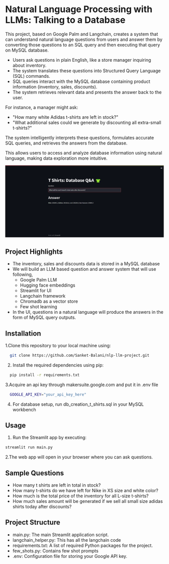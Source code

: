 
# Natural Language Processing with LLMs: Talking to a Database  

This project, based on Google Palm and Langchain, creates a system that can understand natural language questions from users and answer them by converting those questions to an SQL query and then executing that query on MySQL database.

- Users ask questions in plain English, like a store manager inquiring about inventory.
- The system translates these questions into Structured Query Language (SQL) commands.
- SQL queries interact with the MySQL database containing product information (inventory, sales, discounts).
- The system retrieves relevant data and presents the answer back to the user.

For instance, a manager might ask:
- "How many white Adidas t-shirts are left in stock?"
- "What additional sales could we generate by discounting all extra-small t-shirts?"

The system intelligently interprets these questions, formulates accurate SQL queries, and retrieves the answers from the database.

This allows users to access and analyze database information using natural language, making data exploration more intuitive.

![](llm_output.png)

## Project Highlights
 
- The inventory, sales and discounts data is stored in a MySQL database
- We will build an LLM based question and answer system that will use following,
  - Google Palm LLM
  - Hugging face embeddings
  - Streamlit for UI
  - Langchain framework
  - Chromadb as a vector store
  - Few shot learning
- In the UI, questions in a natural language will produce the answers in the form of MySQL query outputs.


## Installation

1.Clone this repository to your local machine using:

```bash
  git clone https://github.com/Sanket-Balani/nlp-llm-project.git
```
2. Install the required dependencies using pip:

```bash
  pip install -r requirements.txt
```
3.Acquire an api key through makersuite.google.com and put it in .env file

```bash
  GOOGLE_API_KEY="your_api_key_here"
```
4. For database setup, run db_creation_t_shirts.sql in your MySQL workbench

## Usage

1. Run the Streamlit app by executing:
```bash
streamlit run main.py

```

2.The web app will open in your browser where you can ask questions.

## Sample Questions
  - How many t shirts are left in total in stock?
  - How many t-shirts do we have left for Nike in XS size and white color?
  - How much is the total price of the inventory for all L-size t-shirts?
  - How much sales amount will be generated if we sell all small size adidas shirts today after discounts?
  
## Project Structure

- main.py: The main Streamlit application script.
- langchain_helper.py: This has all the langchain code
- requirements.txt: A list of required Python packages for the project.
- few_shots.py: Contains few shot prompts
- .env: Configuration file for storing your Google API key.
